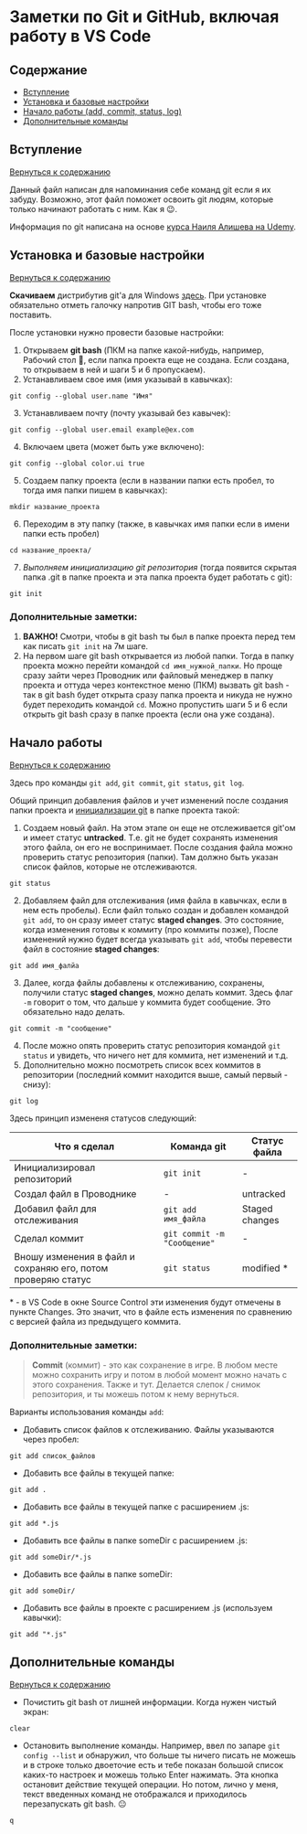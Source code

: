 # Заметки по Git и GitHub, включая работу в VS Code

## Содержание
* [Вступление](#вступление)
* [Установка и базовые настройки](#установка-и-базовые-настройки)
* [Начало работы (add, commit, status, log)](#начало-работы)
* [Дополнительные команды](#дополнительные-команды)

## Вступление
[Вернуться к содержанию](#содержание)

Данный файл написан для напоминания себе команд git если я их забуду. Возможно, этот файл поможет освоить git людям, которые только начинают работать с ним. Как я :wink:. 

Информация по git написана на основе [курса Наиля Алишева на Udemy](https://www.udemy.com/course/git-alishev/).

## Установка и базовые настройки
[Вернуться к содержанию](#содержание)

**Скачиваем** дистрибутив git'а для Windows [здесь](https://gitforwindows.org/).
При установке обязательно отметь галочку напротив GIT bash, чтобы его тоже поставить.

После установки нужно провести базовые настройки:
1. Открываем **git bash** (ПКМ на папке какой-нибудь, например, Рабочий стол :no_good:, если папка проекта еще не создана. Если создана, то открываем в ней и шаги 5 и 6 пропускаем).
2. Устанавливаем свое имя (имя указывай в кавычках):
```
git config --global user.name "Имя"
```
3. Устанавливаем почту (почту указывай без кавычек):
```
git config --global user.email example@ex.com
```
4. Включаем цвета (может быть уже включено):
```
git config --global color.ui true
```
5. Создаем папку проекта (если в названии папки есть пробел, то тогда имя папки пишем в кавычках):
```
mkdir название_проекта
```
6. Переходим в эту папку (также, в кавычках имя папки если в имени папки есть пробел)
```
cd название_проекта/
```
7. <span id="git-inizialization">_Выполняем инициализацию git репозитория_</span> (тогда появится скрытая папка .git в папке проекта и эта папка проекта будет работать с git):
```
git init
```

### Дополнительные заметки:

1. **ВАЖНО!** Смотри, чтобы в git bash ты был в папке проекта перед тем как писать `git init` на 7м шаге.
2. На первом шаге git bash открывается из любой папки. Тогда в папку проекта можно перейти командой `cd имя_нужной_папки`. Но проще сразу зайти через Проводник или файловый менеджер в папку проекта и оттуда через контекстное меню (ПКМ) вызвать git bash - так в git bash будет открыта сразу папка проекта и никуда не нужно будет переходить командой `cd`. Можно пропустить шаги 5 и 6 если открыть git bash сразу в папке проекта (если она уже создана).

## Начало работы
[Вернуться к содержанию](#содержание)

Здесь про команды `git add`, `git commit`, `git status`, `git log`.

Общий принцип добавления файлов и учет изменений после создания папки проекта и [инициализации git](#git-inizialization) в папке проекта такой:

1. Создаем новый файл. На этом этапе он еще не отслеживается git'ом и имеет статус **untracked**. Т.е. git не будет сохранять изменения этого файла, он его не воспринимает. После создания файла можно проверить статус репозитория (папки). Там должно быть указан список файлов, которые не отслеживаются. 
```
git status
```
2. Добавляем файл для отслеживания (имя файла в кавычках, если в нем есть пробелы). Если файл только создан и добавлен командой `git add`, то он сразу имеет статус **staged changes**. Это состояние, когда изменения готовы к коммиту (про коммиты позже), После изменений нужно будет всегда указывать `git add`, чтобы перевести файл в состояние **staged changes**:
```
git add имя_фалйа
```
3. Далее, когда файлы добавлены к отслеживанию, сохранены, получили статус **staged changes**, можно делать коммит. Здесь флаг `-m` говорит о том, что дальше у коммита будет сообщение. Это обязательно надо делать.
```
git commit -m "сообщение"
```
4. После можно опять проверить статус репозитория командой `git status` и увидеть, что ничего нет для коммита, нет изменений и т.д.
5. Дополнительно можно посмотреть список всех коммитов в репозитории (последний коммит находится выше, самый первый - снизу):
```
git log
```
<!-- TODO Сделай еще сслыку на то, как в VS code эти статусы отображаются. -->
Здесь принцип измененя статусов следующий:

Что я сделал | Команда git | Статус файла
--- | --- | ---
Инициализировал репозиторий | `git init` | -
Создал файл в Проводнике | - | untracked
Добавил файл для отслеживания | `git add имя_файла` | Staged changes
Сделал коммит | `git commit -m "Сообщение"` | -
Вношу изменения в файл и сохраняю его, потом проверяю статус | `git status` | modified *

\* - в VS Code в окне Source Control эти изменения будут отмечены в пункте Changes. Это значит, что в файле есть изменения по сравнению с версией файла из предыдущего коммита. 
<!-- TODO Добавить картинок про VS Code -->

### Дополнительные заметки:

> **Commit** (коммит) - это как сохранение в игре. В любом месте можно сохранить игру и потом в любой момент можно начать с этого сохранения. Также и тут. Делается слепок / снимок репозитория, и ты можешь потом к нему вернуться.

Варианты использования команды `add`:
* Добавить список файлов к отслеживанию. Файлы указываются через пробел:
```
git add список_файлов
```
* Добавить все файлы в текущей папке:
```
git add .
```
* Добавить все файлы в текущей папке с расширением .js:
```
git add *.js
```
* Добавить все файлы в папке someDir  с расширением .js:
```
git add someDir/*.js
```
* Добавить все файлы в папке someDir:
```
git add someDir/
```
* Добавить все файлы в проекте с расширением .js (используем кавычки):
```
git add "*.js"
```

## Дополнительные команды
[Вернуться к содержанию](#содержание)

* Почистить git bash от лишней информации. Когда нужен чистый экран:
```
clear
```
* Остановить выполнение команды. Например, ввел по запаре `git config --list` и обнаружил, что больше ты ничего писать не можешь и в строке только двоеточие есть и тебе показан большой список каких-то настроек и можешь только Enter нажимать. Эта кнопка остановит действие текущей операции. Но потом, лично у меня, текст введенных команд не отображался и приходилось перезапускать git bash. :neutral_face:
```
q
```